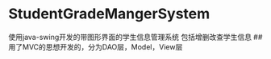 # StudentGradeMangerSystem
使用java-swing开发的带图形界面的学生信息管理系统 包括增删改查学生信息
##用了MVC的思想开发的，分为DAO层，Model，View层
